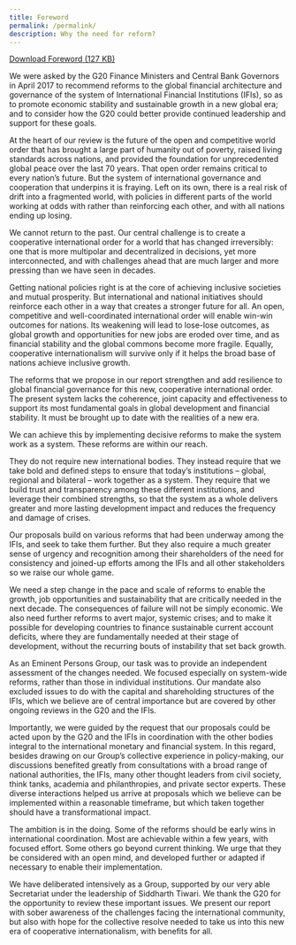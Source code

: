 ```yaml
---
title: Foreword
permalink: /permalink/
description: Why the need for reform?
---
```

[Download Foreword (127 KB)](/files/G20EPG-Foreword.pdf)

We were asked by the G20 Finance Ministers and Central Bank Governors in April 2017 to recommend reforms to the global financial architecture and governance of the system of International Financial Institutions (IFIs), so as to promote economic stability and sustainable growth in a new global era; and to consider how the G20 could better provide continued leadership and support for these goals.

At the heart of our review is the future of the open and competitive world order that has brought a large part of humanity out of poverty, raised living standards across nations, and provided the foundation for unprecedented global peace over the last 70 years. That open order remains critical to every nation’s future. But the system of international governance and cooperation that underpins it is fraying. Left on its own, there is a real risk of drift into a fragmented world, with policies in different parts of the world working at odds with rather than reinforcing each other, and with all nations ending up losing.

We cannot return to the past. Our central challenge is to create a cooperative international order for a world that has changed irreversibly: one that is more multipolar and decentralized in decisions, yet more interconnected, and with challenges ahead that are much larger and more pressing than we have seen in decades.

Getting national policies right is at the core of achieving inclusive societies and mutual prosperity. But international and national initiatives should reinforce each other in a way that creates a stronger future for all. An open, competitive and well-coordinated international order will enable win-win outcomes for nations. Its weakening will lead to lose-lose outcomes, as global growth and opportunities for new jobs are eroded over time, and as financial stability and the global commons become more fragile. Equally, cooperative internationalism will survive only if it helps the broad base of nations achieve inclusive growth.

The reforms that we propose in our report strengthen and add resilience to global financial governance for this new, cooperative international order. The present system lacks the coherence, joint capacity and effectiveness to support its most fundamental goals in global development and financial stability. It must be brought up to date with the realities of a new era.

We can achieve this by implementing decisive reforms to make the system work as a system. These reforms are within our reach.

They do not require new international bodies. They instead require that we take bold and defined steps to ensure that today’s institutions – global, regional and bilateral – work together as a system. They require that we build trust and transparency among these different institutions, and leverage their combined strengths, so that the system as a whole delivers greater and more lasting development impact and reduces the frequency and damage of crises.

Our proposals build on various reforms that had been underway among the IFIs, and seek to take them further. But they also require a much greater sense of urgency and recognition among their shareholders of the need for consistency and joined-up efforts among the IFIs and all other stakeholders so we raise our whole game.

We need a step change in the pace and scale of reforms to enable the growth, job opportunities and sustainability that are critically needed in the next decade. The consequences of failure will not be simply economic. We also need further reforms to avert major, systemic crises; and to make it possible for developing countries to finance sustainable current account deficits, where they are fundamentally needed at their stage of development, without the recurring bouts of instability that set back growth.

As an Eminent Persons Group, our task was to provide an independent assessment of the changes needed. We focused especially on system-wide reforms, rather than those in individual institutions. Our mandate also excluded issues to do with the capital and shareholding structures of the IFIs, which we believe are of central importance but are covered by other ongoing reviews in the G20 and the IFIs.

Importantly, we were guided by the request that our proposals could be acted upon by the G20 and the IFIs in coordination with the other bodies integral to the international monetary and financial system. In this regard, besides drawing on our Group’s collective experience in policy-making, our discussions benefited greatly from consultations with a broad range of national authorities, the IFIs, many other thought leaders from civil society, think tanks, academia and philanthropies, and private sector experts. These diverse interactions helped us arrive at proposals which we believe can be implemented within a reasonable timeframe, but which taken together should have a transformational impact.

The ambition is in the doing. Some of the reforms should be early wins in international coordination. Most are achievable within a few years, with focused effort. Some others go beyond current thinking. We urge that they be considered with an open mind, and developed further or adapted if necessary to enable their implementation.

We have deliberated intensively as a Group, supported by our very able Secretariat under the leadership of Siddharth Tiwari. We thank the G20 for the opportunity to review these important issues. We present our report with sober awareness of the challenges facing the international community, but also with hope for the collective resolve needed to take us into this new era of cooperative internationalism, with benefits for all.